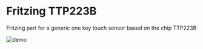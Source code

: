 # Fritzing TTP223B
Fritzing part for a generic one key touch sensor based on the chip TTP223B

![demo](docs/demo.jpg)
